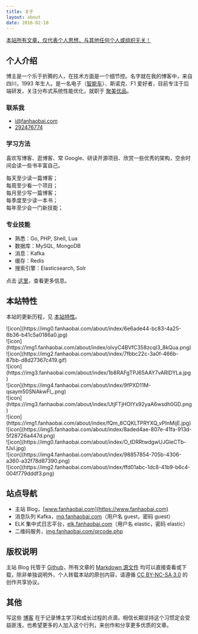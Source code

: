 ```yaml
---
title: 关于
layout: about
date: 2016-02-10
---
```

[本站所有文章，仅代表个人思想，与其他任何个人或组织无关！](#)

## 个人介绍

博主是一个乐于折腾的人，在技术方面是一个细节控。名字就在我的博客中，来自四川，1993 年生人。是一名电子（[智能车](https://www.fanhaobai.com/project)）、斯诺克、F1 爱好者，目前专注于后端研发，关注分布式系统性能优化，就职于 [聚美优品](http://www.jumei.com)。

### 联系我

* <i class="fa fa-envelope"></i> [i@fanhaobai.com](mailto:i@fanhaobai.com)
* <i class="fa fa-qq"></i> [292476774](#)

### 学习方法

喜欢写博客、逛博客、常 Google、研读开源项目、欣赏一些优秀的架构，空余时间会读一些书丰富自己。

<pre>
每天至少读一篇博客；
每周至少看一个项目；
每月至少写一篇博客；
每季度至少读一本书；
每年至少会一门新技能；
</pre>

### 专业技能

* 熟悉：Go, PHP, Shell, Lua
* 数据库：MySQL, MongoDB
* 消息：Kafka
* 缓存：Redis
* 搜索引擎：Elasticsearch, Solr

点击 [这里](/source/project/)，查看更多信息。

## 本站特性

本站的更新历程，见 [本站特性](https://www.fanhaobai.com/about-site/)。

<div class="row"><div class="col m3 s4">![icon](https://img0.fanhaobai.com/about/index/6e6ade44-bc83-4a25-8b36-b41c5a0186a0.jpg)</div><div class="col m3 s4">![icon](https://img1.fanhaobai.com/about/index/oIvyC4BVfC358zcqI3_8kQua.png)</div><div class="col m3 s4">![icon](https://img2.fanhaobai.com/about/index/7fbbc22c-3a0f-466b-87bb-d8d27367c419.gif)</div><div class="col m3 s4">![icon](https://img3.fanhaobai.com/about/index/1b8RAFgTPJ65AAY7vARIDYLa.jpg)</div><div class="col m3 s4">![icon](https://img4.fanhaobai.com/about/index/9fPXD11M-qsaym50SNAkwFl_.png)</div><div class="col m3 s4">![icon](https://img3.fanhaobai.com/about/index/UtjFTjHOIYx92yaA6wsdh0GD.png)</div><div class="col m3 s4">![icon](https://img1.fanhaobai.com/about/index/fQm_6CQKLTPRYXQ_vPInMijE.jpg)</div><div class="col m3 s4">![icon](https://img5.fanhaobai.com/about/index/8aded4ae-807e-41fa-913d-5f28726a447d.png)</div><div class="col m3 s4">![icon](https://img0.fanhaobai.com/about/index/O_tDRRtwdgwUJGleCTb-fJvl.jpg)</div><div class="col m3 s4">![icon](https://img4.fanhaobai.com/about/index/98857854-705b-4306-a360-a32f78d87390.png)</div><div class="col m3 s4">![icon](https://img2.fanhaobai.com/about/index/ffd01abc-1dc8-41b9-b6c4-004f779dddf3.png)</div></div>

## 站点导航

* 主站 Blog，[www.fanhaobai.com](https://www.fanhaobai.com)
* 消息队列 Kafka，[mq.fanhaobai.com](http://mq.fanhaobai.com)（用户名 guest，密码 guest）
* ELK 集中式日志平台，[elk.fanhaobai.com](http://elk.fanhaobai.com)（用户名 elastic，密码 elastic）
* 二维码服务，[img.fanhaobai.com/qrcode.php](https://img5.fanhaobai.com/qrcode.php?url=https://www.fanhaobai.com)

## 版权说明

主站 Blog 托管于 [Github](https://github.com/fan-haobai/blog)，所有文章的 [Markdown 源文件](https://github.com/fan-haobai/blog/tree/master/_posts) 均可以直接查看或下载，除非单独说明外，个人转载本站的原创内容，请遵循 [CC BY-NC-SA 3.0](http://creativecommons.org/licenses/by-nc-sa/3.0/deed.zh) 的创作共享协议。

## 其他

写这些 [博客](https://www.fanhaobai.com/archives/) 在于记录博主学习和成长过程的点滴，相信长期坚持这个习惯定会受益匪浅，也希望更多的人加入这个行列，来创作和分享更多优质的文章。

